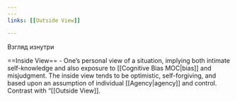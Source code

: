 ```yaml
---
---
links: [[Outside View]]

---
```


Взгляд изнутри

==Inside View== - One’s personal view of a situation, implying both intimate self-knowledge and also exposure to [[Cognitive Bias MOC|bias]] and misjudgment. The inside view tends to be optimistic, self-forgiving, and based upon an assumption of individual [[Agency|agency]] and control. Contrast with “[[Outside View]].